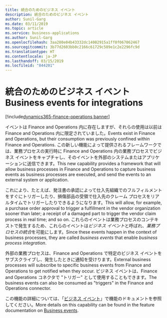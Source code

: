 ```yaml
---
title: 統合のためのビジネス イベント
description: 統合のためのビジネス イベント
author: Sunil-Garg
ms.date: 03/11/2019
ms.topic: article
ms.service: business-applications
ms.author: Sunil-Garg
ms.openlocfilehash: 3aa280e04b43332dc14002915a1ff0f067062467
ms.sourcegitcommit: 3b77d2603bb0c2166c61729c589e1c2e2296fc9d
ms.translationtype: HT
ms.contentlocale: ja-JP
ms.lasthandoff: 03/15/2019
ms.locfileid: "844201"
---
```

#  <a name="business-events-for-integrations"></a><span data-ttu-id="4d1a4-103">統合のためのビジネス イベント</span><span class="sxs-lookup"><span data-stu-id="4d1a4-103">Business events for integrations</span></span>  
[!include[dynamics365-finance-operations banner](../includes/dynamics365-finance-operations.md)]





<span data-ttu-id="4d1a4-104">イベントは Finance and Operations 内に存在しますが、それらの使用は以前は Finance and Operations 内に限定されていました。</span><span class="sxs-lookup"><span data-stu-id="4d1a4-104">Events exist in Finance and Operations, but their consumption was previously confined within Finance and Operations.</span></span> <span data-ttu-id="4d1a4-105">この新しい機能によって提供されるフレームワークでは、業務プロセスの実行時に Finance and Operations 内の業務プロセスでビジネス イベントをキャプチャし、そのイベントを外部のシステムまたはアプリケーションに送信できます。</span><span class="sxs-lookup"><span data-stu-id="4d1a4-105">This new capability provides a framework that will allow business processes in Finance and Operations to capture business events as business processes are executed, and send the events to an external system or application.</span></span>

<span data-ttu-id="4d1a4-106">これにより、たとえば、発注書の承認によって仕入先組織でのフルフィルメントをすぐにトリガーしたり、損傷部品の受領で仕入先のクレーム プロセスをリアルタイムでトリガーしたりできるようになります。</span><span class="sxs-lookup"><span data-stu-id="4d1a4-106">This will allow, for example, a purchase order approval to trigger a fulfillment in the vendor organization sooner than later; a receipt of a damaged part to trigger the vendor claim process in real time; and so on.</span></span> <span data-ttu-id="4d1a4-107">これらのイベントは業務プロセスのコンテキストで発生するため、これらのイベントは*ビジネス イベント*と呼ばれ、*業務プロセスの統合*を可能にします。</span><span class="sxs-lookup"><span data-stu-id="4d1a4-107">Since these events happen in the context of business processes, they are called *business events* that enable *business process integration*.</span></span>

<span data-ttu-id="4d1a4-108">外部の業務プロセスは、Finance and Operations で特定のビジネス イベントをサブスクライブし、発生したときに通知を受けります。</span><span class="sxs-lookup"><span data-stu-id="4d1a4-108">External business processes will subscribe to specific business events from Finance and Operations to get notified when they occur.</span></span> <span data-ttu-id="4d1a4-109">ビジネス イベントは、Finance and Operations コネクタで "トリガー" として使用することもできます。</span><span class="sxs-lookup"><span data-stu-id="4d1a4-109">The business events can also be consumed as "triggers" in the Finance and Operations connector.</span></span>

<span data-ttu-id="4d1a4-110">この機能の詳細については、「[ビジネス イベント](https://docs.microsoft.com/dynamics365/unified-operations/dev-itpro/business-events/home-page)」で機能のドキュメントを参照してください。</span><span class="sxs-lookup"><span data-stu-id="4d1a4-110">More details on this capability can be found in the feature documentation on [Business events](https://docs.microsoft.com/dynamics365/unified-operations/dev-itpro/business-events/home-page).</span></span>

